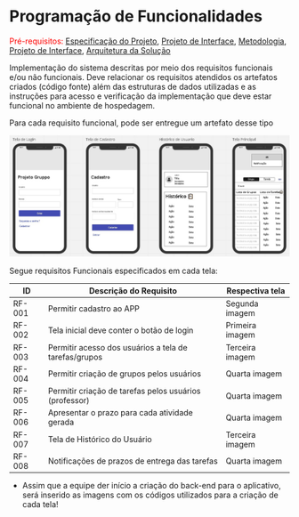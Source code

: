 # Programação de Funcionalidades

<span style="color:red">Pré-requisitos: <a href="2-Especificação do Projeto.md"> Especificação do Projeto</a></span>, <a href="3-Projeto de Interface.md"> Projeto de Interface</a>, <a href="4-Metodologia.md"> Metodologia</a>, <a href="3-Projeto de Interface.md"> Projeto de Interface</a>, <a href="5-Arquitetura da Solução.md"> Arquitetura da Solução</a>

Implementação do sistema descritas por meio dos requisitos funcionais e/ou não funcionais. Deve relacionar os requisitos atendidos os artefatos criados (código fonte) além das estruturas de dados utilizadas e as instruções para acesso e verificação da implementação que deve estar funcional no ambiente de hospedagem.

Para cada requisito funcional, pode ser entregue um artefato desse tipo

![Exemplo de Wireframe](img/Wareframe.jpg)

Segue requisitos Funcionais especificados em cada tela:

| ID     | Descrição do Requisito                                 | Respectiva tela      |
| ------ | ------------------------------------------------------ | ---------------------|
| RF-001 | Permitir cadastro ao APP                               | Segunda imagem       |
| RF-002 | Tela inicial deve conter o botão de login              | Primeira imagem      |
| RF-003 | Permitir acesso dos usuários a tela de tarefas/grupos  | Terceira imagem      |
| RF-004 | Permitir criação de grupos pelos usuários              | Quarta imagem        |
| RF-005 | Permitir criação de tarefas pelos usuários (professor) | Quarta imagem        |
| RF-006 | Apresentar o prazo para cada atividade gerada          | Quarta imagem        |
| RF-007 | Tela de Histórico do Usuário                           | Terceira imagem      |
| RF-008 | Notificações de prazos de entrega das tarefas          | Quarta imagem        |

- Assim que a equipe der início a criação do back-end para o aplicativo, será inserido as imagens com os códigos utilizados para a criação de cada tela!
